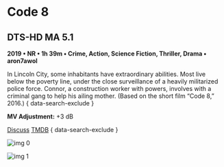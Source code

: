 # Code 8

## DTS-HD MA 5.1

**2019 • NR • 1h 39m • Crime, Action, Science Fiction, Thriller, Drama • aron7awol**

In Lincoln City, some inhabitants have extraordinary abilities. Most live below the poverty line, under the close surveillance of a heavily militarized police force. Connor, a construction worker with powers, involves with a criminal gang to help his ailing mother. (Based on the short film “Code 8,” 2016.)
{ data-search-exclude }

**MV Adjustment:** +3 dB

[Discuss](https://www.avsforum.com/threads/bass-eq-for-filtered-movies.2995212/post-58995758)  [TMDB](https://www.themoviedb.org/movie/461130)
{ data-search-exclude }

![img 0](https://i.imgur.com/0tW19nd.jpg)

![img 1](https://i.imgur.com/qVfVl57.png)

